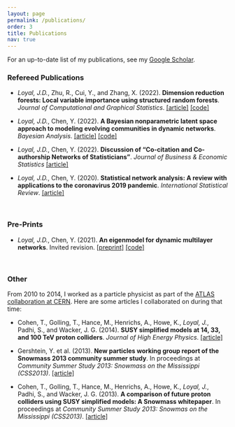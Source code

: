 ```yaml
---
layout: page
permalink: /publications/
order: 3
title: Publications
nav: true
---
```


For an up-to-date list of my publications, see my [Google Scholar](https://scholar.google.com/citations?user=QrQmuvIAAAAJ).

### Refereed Publications

* *Loyal, J.D.*, Zhu, R., Cui, Y., and Zhang, X. (2022). **Dimension reduction forests: Local variable importance using structured random forests**. *Journal of Computational and Graphical Statistics*.
[[article]](https://www.tandfonline.com/doi/full/10.1080/10618600.2022.2069777) [[code]](https://github.com/joshloyal/drforest)

* *Loyal, J.D.*, Chen, Y. (2022). **A Bayesian nonparametric latent space approach to modeling evolving communities in dynamic networks**. *Bayesian Analysis*.
[[article]](https://projecteuclid.org/journals/bayesian-analysis/advance-publication/A-Bayesian-Nonparametric-Latent-Space-Approach-to-Modeling-Evolving-Communities/10.1214/21-BA1300.full) [[code]](https://github.com/joshloyal/dynetlsm)

* *Loyal, J.D.*, Chen, Y. (2022). **Discussion of “Co-citation and Co-authorship Networks of Statisticians”**. *Journal of Business & Economic Statistics* [[article]](https://www.tandfonline.com/doi/full/10.1080/07350015.2022.2044828)

* *Loyal, J.D.*, Chen, Y. (2020). **Statistical network analysis: A review with applications to the coronavirus 2019 pandemic**. *International Statistical Review*.
[[article]](https://onlinelibrary.wiley.com/doi/full/10.1111/insr.12398)

<br>

### Pre-Prints

* *Loyal, J.D.*, Chen, Y. (2021). **An eigenmodel for dynamic multilayer networks**. Invited revision.
[[preprint]](https://arxiv.org/abs/2103.12831) [[code]](https://github.com/joshloyal/multidynet)


<br>

### Other

From 2010 to 2014, I worked as a particle physicist as part of the [ATLAS collaboration at CERN](https://atlas.cern/). Here are some articles I collaborated on during that time:

* Cohen, T., Golling, T., Hance, M., Henrichs, A., Howe, K., *Loyal, J.*, Padhi, S., and Wacker, J. G. (2014). **SUSY simplified models at 14, 33, and 100 TeV proton colliders**. *Journal of High Energy Physics*.
[[article]](https://arxiv.org/abs/1311.6480v1)

* Gershtein, Y. et al. (2013). **New particles working group report of the Snowmass 2013 community summer study**. In proceedings at *Community Summer Study 2013: Snowmass on the Mississippi (CSS2013)*. [[article]](https://arxiv.org/abs/1311.0299v1)

* Cohen, T., Golling, T., Hance, M., Henrichs, A., Howe, K., *Loyal, J.*, Padhi, S., and Wacker, J. G. (2013). **A comparison of future proton colliders using SUSY simplified models: A Snowmass whitepaper**. In proceedings at *Community Summer Study 2013: Snowmas on the Mississippi (CSS2013)*. [[article]](https://arxiv.org/abs/1310.0077)
